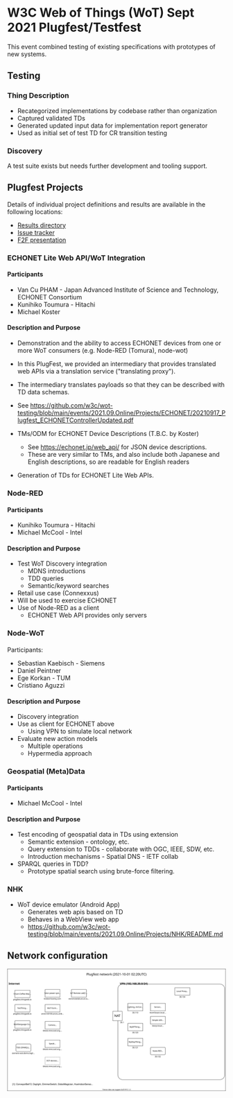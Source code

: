 # W3C Web of Things (WoT) Sept 2021 Plugfest/Testfest
This event combined testing of existing specifications with prototypes of new systems.

## Testing

### Thing Description
* Recategorized implementations by codebase rather than organization
* Captured validated TDs
* Generated updated input data for implementation report generator
* Used as initial set of test TD for CR transition testing

### Discovery
A test suite exists but needs further development and
tooling support.

## Plugfest Projects

Details of individual project definitions and results are available in the following locations:
* [Results directory](https://github.com/w3c/wot-testing/blob/main/events/2021.09.Online/RESULTS)
* [Issue tracker](https://github.com/w3c/wot-testing/labels/Plugfest%202021.09)
* [F2F presentation](https://github.com/w3c/wot/blob/main/PRESENTATIONS/2021-10-online-f2f/2021-10-11-WoT-OpenDay-McCool.pdf)

### ECHONET Lite Web API/WoT Integration

#### Participants
* Van Cu PHAM - Japan Advanced Institute of Science and Technology, ECHONET Consortium
* Kunihiko Toumura - Hitachi
* Michael Koster

#### Description and Purpose
* Demonstration and the ability to access ECHONET devices from one or more WoT consumers (e.g. Node-RED (Tomura), node-wot)
* In this PlugFest, we provided an intermediary that provides translated web APIs via a translation service ("translating proxy"). 
* The intermediary translates payloads so that they can be described with TD data schemas. 
* See https://github.com/w3c/wot-testing/blob/main/events/2021.09.Online/Projects/ECHONET/20210917_Plugfest_ECHONETControllerUpdated.pdf

* TMs/ODM for ECHONET Device Descriptions (T.B.C. by Koster)
  * See https://echonet.jp/web_api/ for JSON device descriptions. 
  * These are very similar to TMs, and also include both Japanese and English descriptions, so are readable for English readers
* Generation of TDs for ECHONET Lite Web APIs.

### Node-RED

#### Participants
* Kunihiko Toumura - Hitachi
* Michael McCool - Intel

#### Description and Purpose
* Test WoT Discovery integration 
  * MDNS introductions
  * TDD queries
  * Semantic/keyword searches
* Retail use case (Connexxus)
* Will be used to exercise ECHONET
* Use of Node-RED as a client
  * ECHONET Web API provides only servers

### Node-WoT
####
Participants: 
* Sebastian Kaebisch - Siemens
* Daniel Peintner
* Ege Korkan - TUM
* Cristiano Aguzzi

#### Description and Purpose
* Discovery integration
* Use as client for ECHONET above
   * Using VPN to simulate local network
* Evaluate new action models
   * Multiple operations
   * Hypermedia approach

### Geospatial (Meta)Data
#### Participants
* Michael McCool - Intel

#### Description and Purpose
* Test encoding of geospatial data in TDs using extension
  * Semantic extension - ontology, etc.
  * Query extension to TDDs - collaborate with OGC, IEEE, SDW, etc.
  * Introduction mechanisms - Spatial DNS - IETF collab
* SPARQL queries in TDD?
  * Prototype spatial search using brute-force filtering.

### NHK
* WoT device emulator (Android App)
  * Generates web apis based on TD
  * Behaves in a WebView web app
  * https://github.com/w3c/wot-testing/blob/main/events/2021.09.Online/Projects/NHK/README.md

## Network configuration
![Plugfest network](./plugfestnet.svg)
